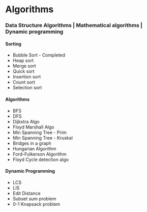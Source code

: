 # Algorithms
### Data Structure Algorithms | Mathematical algorithms | Dynamic programming

#### Sorting
* Bubble Sort       -   Completed
* Heap sort
* Merge sort
* Quick sort
* Insertion sort
* Count sort
* Selection sort

#### Algorithms
* BFS
* DFS
* Dijkstra Algo
* Floyd Marshall Algo
* Min Spanning Tree - Prim
* Min Spanning Tree - Kruskal
* Bridges in a graph
* Hungarian Algorithm
* Ford-Fulkerson Algorithm
* Floyd Cycle detection algo

#### Dynamic Programming
* LCS
* LIS
* Edit Distance
* Subset sum problem
* 0-1 Knapsack problem
